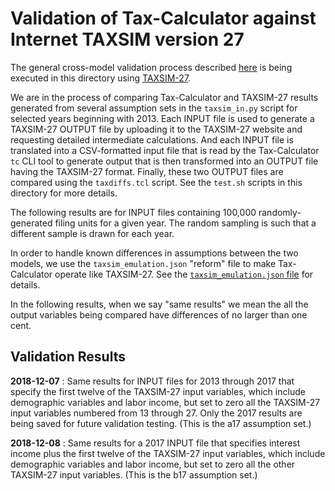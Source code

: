 Validation of Tax-Calculator against Internet TAXSIM version 27
===============================================================

The general cross-model validation process described
[here](https://github.com/PSLmodels/Tax-Calculator/blob/master/taxcalc/validation/README.md#validation-of-tax-calculator-logic)
is being executed in this directory using
[TAXSIM-27](https://users.nber.org/~taxsim/taxsim27/).

We are in the process of comparing Tax-Calculator and TAXSIM-27
results generated from several assumption sets in the `taxsim_in.py`
script for selected years beginning with 2013.  Each INPUT file is
used to generate a TAXSIM-27 OUTPUT file by uploading it to the
TAXSIM-27 website and requesting detailed intermediate calculations.
And each INPUT file is translated into a CSV-formatted input file that
is read by the Tax-Calculator `tc` CLI tool to generate output that is
then transformed into an OUTPUT file having the TAXSIM-27 format.
Finally, these two OUTPUT files are compared using the `taxdiffs.tcl`
script.  See the `test.sh` scripts in this directory for more details.

The following results are for INPUT files containing 100,000
randomly-generated filing units for a given year.  The random
sampling is such that a different sample is drawn for each year.

In order to handle known differences in assumptions between the two
models, we use the `taxsim_emulation.json` "reform" file to make
Tax-Calculator operate like TAXSIM-27.  See the
[`taxsim_emulation.json`
file](https://github.com/PSLmodels/Tax-Calculator/blob/master/taxcalc/validation/taxsim/taxsim_emulation.json)
for details.

In the following results, when we say "same results" we mean the all
the output variables being compared have differences of no larger than
one cent.

Validation Results
------------------

**2018-12-07** : Same results for INPUT files for 2013 through 2017
that specify the first twelve of the TAXSIM-27 input variables, which
include demographic variables and labor income, but set to zero all
the TAXSIM-27 input variables numbered from 13 through 27.  Only the
2017 results are being saved for future validation testing. (This is
the a17 assumption set.)

**2018-12-08** : Same results for a 2017 INPUT file that specifies
interest income plus the first twelve of the TAXSIM-27 input
variables, which include demographic variables and labor income, but
set to zero all the other TAXSIM-27 input variables. (This is the b17
assumption set.)
